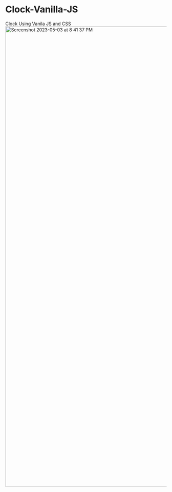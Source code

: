 # Clock-Vanilla-JS
Clock Using Vanila JS and CSS
<img width="1436" alt="Screenshot 2023-05-03 at 8 41 37 PM" src="https://user-images.githubusercontent.com/14857426/236080630-cdbc1ffd-3716-4469-8f8d-156e6287abf4.png">
